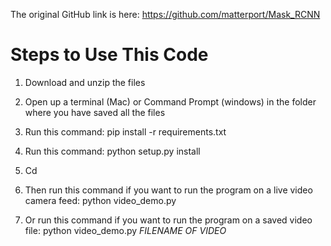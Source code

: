 The original GitHub link is here: https://github.com/matterport/Mask_RCNN

# Steps to Use This Code #

1. Download and unzip the files
2. Open up a terminal (Mac) or Command Prompt (windows) in the folder where you have saved all the files
3. Run this command: pip install -r requirements.txt
4. Run this command: python setup.py install
5. Cd


5. Then run this command if you want to run the program on a live video camera feed: python video_demo.py
6. Or run this command if you want to run the program on a saved video file: python video_demo.py *FILENAME OF VIDEO*
